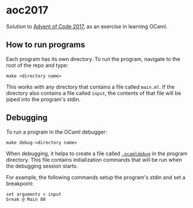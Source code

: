# aoc2017

Solution to [Advent of Code 2017](http://adventofcode.com/2017), as an exercise in learning OCaml.

## How to run programs

Each program has its own directory. To run the program, navigate to the root of the repo and type:

```
make <directory name>
```

This works with any directory that contains a file called `main.ml`. If the directory also contains a file called `input`, the contents of that file will be piped into the program's stdin.

## Debugging

To run a program in the OCaml debugger:

```
make debug-<directory name>
```

When debugging, it helps to create a file called [`.ocamldebug`](https://caml.inria.fr/pub/docs/manual-ocaml/debugger.html#sec379) in the program directory. This file contains initialization commands that will be run when the debugging session starts.

For example, the following commands setup the program's stdin and set a breakpoint:

```
set arguments < input
break @ Main 80
```
